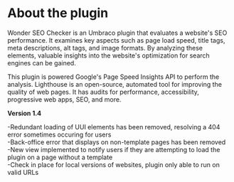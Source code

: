 # **About the plugin**

Wonder SEO Checker is an Umbraco plugin that evaluates a website's SEO performance. It examines key aspects such as page load speed, title tags, meta descriptions, alt tags, and image formats. By analyzing these elements, valuable insights into the website's optimization for search engines can be gained.

This plugin is powered Google's Page Speed Insights API to perform the analysis. Lighthouse is an open-source, automated tool for improving the quality of web pages. It has audits for performance, accessibility, progressive web apps, SEO, and more.

**Version 1.4**

-Redundant loading of UUI elements has been removed, resolving a 404 error sometimes occuring for users<br>
-Back-office error that displays on non-template pages has been removed<br>
-New view implemented to notify users if they are attempting to load the plugin on a page without a template<br>
-Check in place for local versions of websites, plugin only able to run on valid URLs<br>

